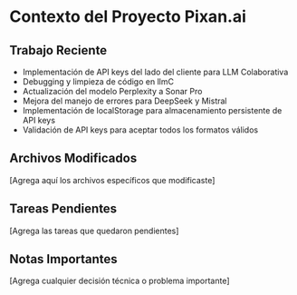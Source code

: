 # Contexto del Proyecto Pixan.ai

## Trabajo Reciente
- Implementación de API keys del lado del cliente para LLM Colaborativa
- Debugging y limpieza de código en llmC
- Actualización del modelo Perplexity a Sonar Pro
- Mejora del manejo de errores para DeepSeek y Mistral
- Implementación de localStorage para almacenamiento persistente de API keys
- Validación de API keys para aceptar todos los formatos válidos

## Archivos Modificados
[Agrega aquí los archivos específicos que modificaste]

## Tareas Pendientes
[Agrega las tareas que quedaron pendientes]

## Notas Importantes
[Agrega cualquier decisión técnica o problema importante]
